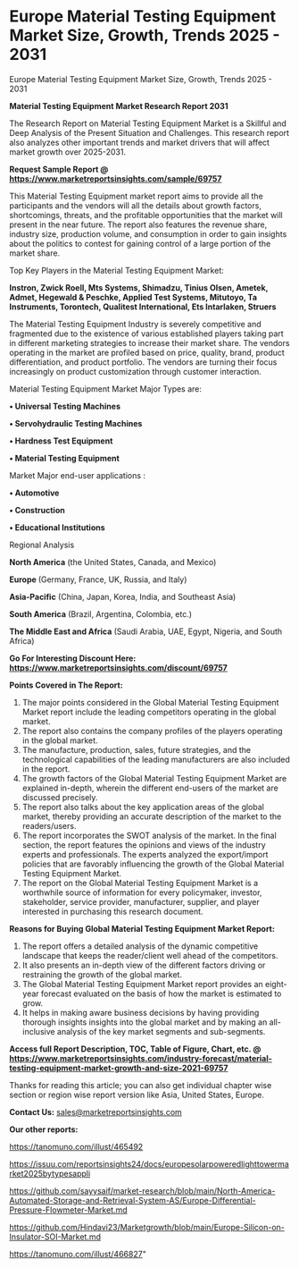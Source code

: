 # Europe Material Testing Equipment Market Size, Growth, Trends 2025 - 2031
Europe Material Testing Equipment Market Size, Growth, Trends 2025 - 2031

<strong>Material Testing Equipment Market Research Report 2031</strong>

The Research Report on Material Testing Equipment Market is a Skillful and Deep Analysis of the Present Situation and Challenges. This research report also analyzes other important trends and market drivers that will affect market growth over 2025-2031.

<strong>Request Sample Report @ <a href=https://www.marketreportsinsights.com/sample/69757>https://www.marketreportsinsights.com/sample/69757</a></strong>

This Material Testing Equipment market report aims to provide all the participants and the vendors will all the details about growth factors, shortcomings, threats, and the profitable opportunities that the market will present in the near future. The report also features the revenue share, industry size, production volume, and consumption in order to gain insights about the politics to contest for gaining control of a large portion of the market share.

Top Key Players in the Material Testing Equipment Market:

<strong>Instron, Zwick Roell, Mts Systems, Shimadzu, Tinius Olsen, Ametek, Admet, Hegewald & Peschke, Applied Test Systems, Mitutoyo, Ta Instruments, Torontech, Qualitest International, Ets Intarlaken, Struers</strong>

The Material Testing Equipment Industry is severely competitive and fragmented due to the existence of various established players taking part in different marketing strategies to increase their market share. The vendors operating in the market are profiled based on price, quality, brand, product differentiation, and product portfolio. The vendors are turning their focus increasingly on product customization through customer interaction.

Material Testing Equipment Market Major Types are:

<strong>• Universal Testing Machines

• Servohydraulic Testing Machines

• Hardness Test Equipment

• Material Testing Equipment</strong>

Market Major end-user applications :

<strong>• Automotive

• Construction

• Educational Institutions</strong>

Regional Analysis

</u><strong><b>North America</b></strong> (the United States, Canada, and Mexico)

<strong><b>Europe </b></strong>(Germany, France, UK, Russia, and Italy)

<strong><b>Asia-Pacific</b></strong> (China, Japan, Korea, India, and Southeast Asia)

<strong><b>South America</b></strong> (Brazil, Argentina, Colombia, etc.)

<strong><b>The Middle East and Africa</b></strong> (Saudi Arabia, UAE, Egypt, Nigeria, and South Africa)

<strong>Go For Interesting Discount Here: <a href=https://www.marketreportsinsights.com/discount/69757>https://www.marketreportsinsights.com/discount/69757</a></strong>

<strong>Points Covered in The Report:</strong>
<ol>
  <li>The major points considered in the Global Material Testing Equipment Market report include the leading competitors operating in the global market.</li>
  <li>The report also contains the company profiles of the players operating in the global market.</li>
  <li>The manufacture, production, sales, future strategies, and the technological capabilities of the leading manufacturers are also included in the report.</li>
  <li>The growth factors of the Global Material Testing Equipment Market are explained in-depth, wherein the different end-users of the market are discussed precisely.</li>
  <li>The report also talks about the key application areas of the global market, thereby providing an accurate description of the market to the readers/users.</li>
  <li>The report incorporates the SWOT analysis of the market. In the final section, the report features the opinions and views of the industry experts and professionals. The experts analyzed the export/import policies that are favorably influencing the growth of the Global Material Testing Equipment Market.</li>
  <li>The report on the Global Material Testing Equipment Market is a worthwhile source of information for every policymaker, investor, stakeholder, service provider, manufacturer, supplier, and player interested in purchasing this research document.</li>
</ol>
<strong>Reasons for Buying Global Material Testing Equipment Market Report:</strong>

<ol>
  <li>The report offers a detailed analysis of the dynamic competitive landscape that keeps the reader/client well ahead of the competitors.</li>
  <li>It also presents an in-depth view of the different factors driving or restraining the growth of the global market.</li>
  <li>The Global Material Testing Equipment Market report provides an eight-year forecast evaluated on the basis of how the market is estimated to grow.</li>
  <li>It helps in making aware business decisions by having providing thorough insights insights into the global market and by making an all-inclusive analysis of the key market segments and sub-segments.</li>
</ol>
<strong>Access full Report Description, TOC, Table of Figure, Chart, etc. @ <a href=https://www.marketreportsinsights.com/industry-forecast/material-testing-equipment-market-growth-and-size-2021-69757>https://www.marketreportsinsights.com/industry-forecast/material-testing-equipment-market-growth-and-size-2021-69757</a></strong>


Thanks for reading this article; you can also get individual chapter wise section or region wise report version like Asia, United States, Europe.

<strong>Contact Us:</strong>
sales@marketreportsinsights.com

<strong>Our other reports:</strong>

<a href=https://tanomuno.com/illust/465492>https://tanomuno.com/illust/465492</a>

<a href=https://issuu.com/reportsinsights24/docs/europesolarpoweredlighttowermarket2025bytypesappli>https://issuu.com/reportsinsights24/docs/europesolarpoweredlighttowermarket2025bytypesappli</a>

<a href=https://github.com/sayysaif/market-research/blob/main/North-America-Automated-Storage-and-Retrieval-System-AS/Europe-Differential-Pressure-Flowmeter-Market.md>https://github.com/sayysaif/market-research/blob/main/North-America-Automated-Storage-and-Retrieval-System-AS/Europe-Differential-Pressure-Flowmeter-Market.md</a>

<a href=https://github.com/Hindavi23/Marketgrowth/blob/main/Europe-Silicon-on-Insulator-SOI-Market.md>https://github.com/Hindavi23/Marketgrowth/blob/main/Europe-Silicon-on-Insulator-SOI-Market.md</a>

<a href=https://tanomuno.com/illust/466827>https://tanomuno.com/illust/466827</a>"

